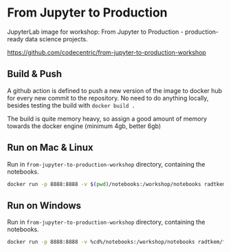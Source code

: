 # From Jupyter to Production

JupyterLab image for workshop: From Jupyter to Production - production-ready data science projects.

https://github.com/codecentric/from-jupyter-to-production-workshop

## Build & Push

A github action is defined to push a new version of the image to docker hub for every new commit to the repository. No need to do anything locally, besides testing the build with `docker build .`

The build is quite memory heavy, so assign a good amount of memory towards the docker engine (minimum 4gb, better 6gb)

## Run on Mac & Linux

Run in `from-jupyter-to-production-workshop` directory, containing the notebooks.

```bash
docker run -p 8888:8888 -v $(pwd)/notebooks:/workshop/notebooks radtkem/from-jupyter-to-production-baseimage
```

## Run on Windows

Run in `from-jupyter-to-production-workshop` directory, containing the notebooks.

```bash
docker run -p 8888:8888 -v %cd%/notebooks:/workshop/notebooks radtkem/from-jupyter-to-production-baseimage
```
